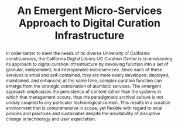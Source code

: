 ---
abstract: In order better to meet the needs of its diverse University of California
  constituencies, the California Digital Library UC Curation Center is re-envisioning
  its approach to digital curation infrastructure by devolving function into a set
  of granular, independent, but interoperable microservices. Since each of these services
  is small and self-contained, they are more easily developed, deployed, maintained,
  and enhanced; at the same time, complex curation function can emerge from the strategic
  combination of atomistic services. The emergent approach emphasizes the persistence
  of content rather than the systems in which that management occurs, thus the paradigmatic
  archival culture is not unduly coupled to any particular technological context.
  This results in a curation environment that is comprehensive in scope, yet flexible
  with regard to local policies and practices and sustainable despite the inevitability
  of disruptive change in technology and user expectation.
creators:
- Abrams, Stephen
- Loy, David
- Kunze, John
date: null
document_url: https://services.phaidra.univie.ac.at/api/object/o:294039/download
grand_parent: iPRES
institutions: []
keywords:
- san francisco
landing_page_url: https://phaidra.univie.ac.at/o:294039
language: eng
layout: publication
license: CC BY-SA 3.0 AT
notes_url: null
parent: iPRES 2009
publication_type: paper
size: 1150743
slides_url: null
source_name: iPRES
stream_url: null
title: An Emergent Micro-Services Approach to Digital Curation Infrastructure
year: 2009
---